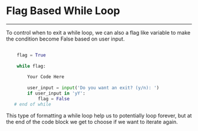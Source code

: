 # Flag Based While Loop
---

To control when to exit a while loop, we can also a flag like variable to make the condition become False based on user input.

```python
    
    flag = True
    
    while flag:
        
        Your Code Here
        
        user_input = input('Do you want an exit? (y/n): ')
        if user_input in 'yY':
            flag = False
   # end of while
```

This type of formatting a while loop help us to potentially loop forever, but at the end of the code block we get to choose if we want to iterate again.
